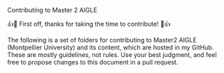 Contributing to Master 2 AIGLE

:+1::tada: First off, thanks for taking the time to contribute! :tada::+1:

The following is a set of folders for contributing to Master2 AIGLE (Montpellier University) and its content, which are hosted in my GitHub. 
These are mostly guidelines, not rules. 
Use your best judgment, and feel free to propose changes to this document in a pull request.
